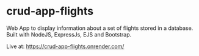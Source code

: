 # crud-app-flights

Web App to display information about a set of flights stored in a database. Built with NodeJS, ExpressJs, EJS and Bootstrap.

Live at: https://crud-app-flights.onrender.com/
